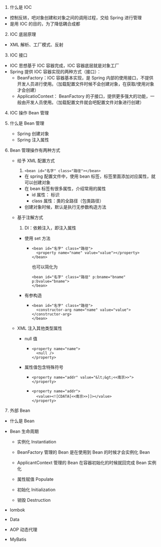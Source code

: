 1. 什么是 IOC

- 控制反转，吧对象创建和对象之间的调用过程，交给 Spring 进行管理
- 是用 IOC 的目的，为了降低耦合成都

2. IOC 底层原理

- XML 解析、工厂模式、反射

3. IOC 接口

- IOC 思想基于 IOC 容器完成，IOC 容器底层就是对象工厂
- Spring 提供 IOC 容器实现的两种方式（接口）：
  - BeanFactory：IOC 容器基本实现，是 Spring 内部的使用接口，不提供开发人员进行使用。（加载配置文件时候不会创建对象，在获取/使用对象才会创建）
  - ApplicatioContext： BeanFactory 的子接口，提供更多强大的功能，一般由开发人员使用。（加载配置文件就会吧配置文件对象进行创建）

4. IOC 操作 Bean 管理
1. 什么是 Bean 管理
   - Spring 创建对象
   - Spring 注入属性
1. Bean 管理操作有两种方式

   - 给予 XML 配置方式
     1. `<bean id="名字" class="路径"></bean>`
     - 在 spring 配置文件中，使用 bean 标签，标签里面添加对应属性，就可以创建对象
     - 在 bean 标签有很多属性，介绍常用的属性
       - id 属性： 标识
       - class 属性：类的全路径（包类路径）
     - 创建对象时候，默认是执行无参数构造方法
   - 基于注解方式

     1. DI：依赖注入，即注入属性

     - 使用 set 方法

       - ```
         <bean id="名字" class="路径">
           <property name="name" value="value"></property>
         </bean>
         ```
         也可以简化为
         ```
         <bean id="名字" class="路径" p:bname="bname" p:bvalue="bname">
         </bean>
         ```

     - 有参构造
       - ```
         <bean id="名字" class="路径">
           <constructor-arg name="name" value="value"></constructor-arg>
         </bean>
         ```

   - XML 注入其他类型属性

     - null 值
       - ```
         <property name="name">
           <null />
         </property>
         ```
     - 属性值包含特殊符号

       - ```
         <property name="addr" value="&lt;&gt;<<南京>>"></property>
         ```

       - ```
         <property name="addr">
           <value><![CDATA[<<南京>>]]></value>
         </property>
         ```

1. 外部 Bean

- 什么是 Bean
- Bean 生命周期

  - 实例化 Instantiation
  - BeanFactory 管理的 Bean 是在使用到 Bean 的时候才会实例化 Bean
  - ApplicantContext 管理的 Bean 在容器初始化的时候就回完成 Bean 实例化

  - 属性赋值 Populate
  - 初始化 Initialization
  - 销毁 Destruction

- lombok
- Data

- AOP 动态代理

- MyBatis
